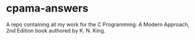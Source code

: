 # cpama-answers
A repo containing all my work for the C Programming: A Modern Approach, 2nd Edition book authored by K. N. King.
